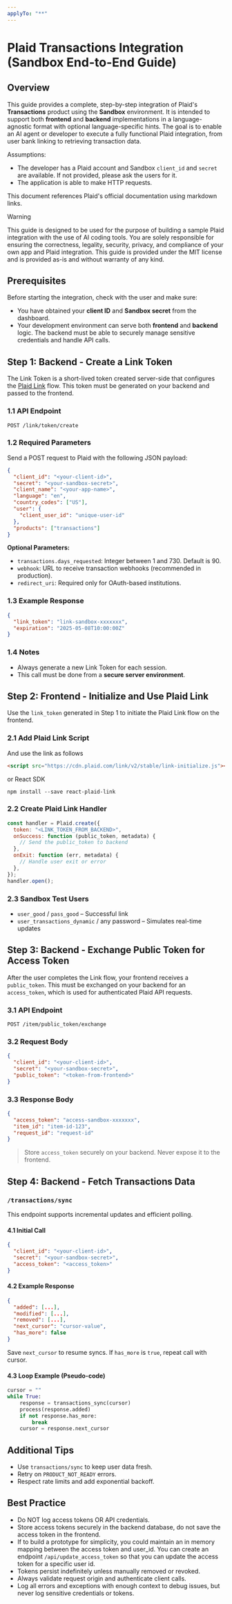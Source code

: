 ```yaml
---
applyTo: "**"
---
```


# Plaid Transactions Integration (Sandbox End-to-End Guide)

## Overview

This guide provides a complete, step-by-step integration of Plaid's **Transactions** product using the **Sandbox** environment. It is intended to support both **frontend** and **backend** implementations in a language-agnostic format with optional language-specific hints. The goal is to enable an AI agent or developer to execute a fully functional Plaid integration, from user bank linking to retrieving transaction data.

Assumptions:

- The developer has a Plaid account and Sandbox `client_id` and `secret` are available. If not provided, please ask the users for it.
- The application is able to make HTTP requests.

This document references Plaid's official documentation using markdown links.

> [!WARNING]
This guide is designed to be used for the purpose of building a sample Plaid integration with the use of AI coding tools. You are solely responsible for ensuring the correctness, legality, security, privacy, and compliance of your own app and Plaid integration. This guide is provided under the MIT license and is provided as-is and without warranty of any kind.

## Prerequisites

Before starting the integration, check with the user and make sure: 
- You have obtained your **client ID** and **Sandbox secret** from the dashboard.
- Your development environment can serve both **frontend** and **backend** logic. The backend must be able to securely manage sensitive credentials and handle API calls.

## Step 1: Backend - Create a Link Token

The Link Token is a short-lived token created server-side that configures the [Plaid Link](https://plaid.com/docs/link) flow. This token must be generated on your backend and passed to the frontend.

### 1.1 API Endpoint

`POST /link/token/create`

### 1.2 Required Parameters

Send a POST request to Plaid with the following JSON payload:

```json
{
  "client_id": "<your-client-id>",
  "secret": "<your-sandbox-secret>",
  "client_name": "<your-app-name>",
  "language": "en",
  "country_codes": ["US"],
  "user": {
    "client_user_id": "unique-user-id"
  },
  "products": ["transactions"]
}
```

**Optional Parameters:**

- `transactions.days_requested`: Integer between 1 and 730. Default is 90.
- `webhook`: URL to receive transaction webhooks (recommended in production).
- `redirect_uri`: Required only for OAuth-based institutions.

### 1.3 Example Response

```json
{
  "link_token": "link-sandbox-xxxxxxx",
  "expiration": "2025-05-08T10:00:00Z"
}
```

### 1.4 Notes

- Always generate a new Link Token for each session.
- This call must be done from a **secure server environment**.

## Step 2: Frontend - Initialize and Use Plaid Link

Use the `link_token` generated in Step 1 to initiate the Plaid Link flow on the frontend.

### 2.1 Add Plaid Link Script
And use the link as follows
```html
<script src="https://cdn.plaid.com/link/v2/stable/link-initialize.js"></script>
```
or React SDK
```
npm install --save react-plaid-link
```

### 2.2 Create Plaid Link Handler

```js
const handler = Plaid.create({
  token: "<LINK_TOKEN_FROM_BACKEND>",
  onSuccess: function (public_token, metadata) {
    // Send the public_token to backend
  },
  onExit: function (err, metadata) {
    // Handle user exit or error
  },
});
handler.open();
```

### 2.3 Sandbox Test Users

- `user_good` / `pass_good` – Successful link
- `user_transactions_dynamic` / any password – Simulates real-time updates

## Step 3: Backend - Exchange Public Token for Access Token

After the user completes the Link flow, your frontend receives a `public_token`. This must be exchanged on your backend for an `access_token`, which is used for authenticated Plaid API requests.

### 3.1 API Endpoint

`POST /item/public_token/exchange`

### 3.2 Request Body

```json
{
  "client_id": "<your-client-id>",
  "secret": "<your-sandbox-secret>",
  "public_token": "<token-from-frontend>"
}
```

### 3.3 Response Body

```json
{
  "access_token": "access-sandbox-xxxxxxx",
  "item_id": "item-id-123",
  "request_id": "request-id"
}
```

> Store `access_token` securely on your backend. Never expose it to the frontend.

## Step 4: Backend - Fetch Transactions Data

### `/transactions/sync`

This endpoint supports incremental updates and efficient polling.

#### 4.1 Initial Call

```json
{
  "client_id": "<your-client-id>",
  "secret": "<your-sandbox-secret>",
  "access_token": "<access_token>"
}
```

#### 4.2 Example Response

```json
{
  "added": [...],
  "modified": [...],
  "removed": [...],
  "next_cursor": "cursor-value",
  "has_more": false
}
```

Save `next_cursor` to resume syncs. If `has_more` is `true`, repeat call with cursor.

#### 4.3 Loop Example (Pseudo-code)

```python
cursor = ""
while True:
    response = transactions_sync(cursor)
    process(response.added)
    if not response.has_more:
        break
    cursor = response.next_cursor
```

## Additional Tips

- Use `transactions/sync` to keep user data fresh.
- Retry on `PRODUCT_NOT_READY` errors.
- Respect rate limits and add exponential backoff.

## Best Practice

- Do NOT log access tokens OR API credentials.
- Store access tokens securely in the backend database, do not save the access token in the frontend.
- If to build a prototype for simplicity, you could maintain an in memory mapping between the access token and user_id. You can create an endpoint `/api/update_access_token` so that you can update the access token for a specific user id. 
- Tokens persist indefinitely unless manually removed or revoked.
- Always validate request origin and authenticate client calls.
- Log all errors and exceptions with enough context to debug issues, but never log sensitive credentials or tokens.